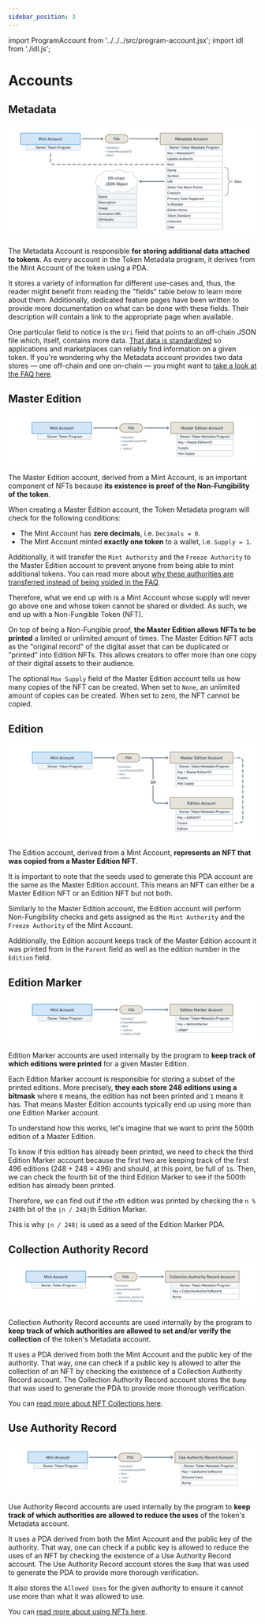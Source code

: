 ```yaml
---
sidebar_position: 3
---
```


import ProgramAccount from '../../../src/program-account.jsx';
import idl from './idl.js';

# Accounts

## Metadata

<ProgramAccount idl={idl} account="Metadata">

![Diagram showing a Metadata Account derived from a Mint Account with a list of data fields under the Metadata Account that is listed on the fields table below.](./assets/Token-Metadata-Account-Metadata.png)

The Metadata Account is responsible **for storing additional data attached to tokens**. As every account in the Token Metadata program, it derives from the Mint Account of the token using a PDA.

It stores a variety of information for different use-cases and, thus, the reader might benefit from reading the "fields" table below to learn more about them. Additionally, dedicated feature pages have been written to provide more documentation on what can be done with these fields. Their description will contain a link to the appropriate page when available.

One particular field to notice is the `Uri` field that points to an off-chain JSON file which, itself, contains more data. [That data is standardized](./token-standard) so applications and marketplaces can reliably find information on a given token. If you're wondering why the Metadata account provides two data stores — one off-chain and one on-chain — you might want to [take a look at the FAQ here](./faq#why-does-the-metadata-account-have-both-on-chain-and-off-chain-data).

</ProgramAccount>

## Master Edition

<ProgramAccount idl={idl} account="MasterEditionV2">

![Diagram showing a Master Edition Account derived from a Mint Account with a list of data fields under the Master Edition Account that is listed on the fields table below.](./assets/Token-Metadata-Account-Master-Edition.png)

The Master Edition account, derived from a Mint Account, is an important component of NFTs because **its existence is proof of the Non-Fungibility of the token**.

When creating a Master Edition account, the Token Metadata program will check for the following conditions:

- The Mint Account has **zero decimals**, i.e. `Decimals = 0`.
- The Mint Account minted **exactly one token** to a wallet, i.e. `Supply = 1`.

Additionally, it will transfer the `Mint Authority` and the `Freeze Authority` to the Master Edition account to prevent anyone from being able to mint additional tokens. You can read more about [why these authorities are transferred instead of being voided in the FAQ](./faq#why-are-the-mint-and-freeze-authorities-transferred-to-the-edition-pda).

Therefore, what we end up with is a Mint Account whose supply will never go above one and whose token cannot be shared or divided. As such, we end up with a Non-Fungible Token (NFT).

On top of being a Non-Fungible proof, **the Master Edition allows NFTs to be printed** a limited or unlimited amount of times. The Master Edition NFT acts as the "original record" of the digital asset that can be duplicated or "printed" into Edition NFTs. This allows creators to offer more than one copy of their digital assets to their audience.

The optional `Max Supply` field of the Master Edition account tells us how many copies of the NFT can be created. When set to `None`, an unlimited amount of copies can be created. When set to zero, the NFT cannot be copied.

</ProgramAccount>

## Edition

<ProgramAccount idl={idl} account="Edition">

![Diagram showing both a Master Edition Account and an Edition Account derived from a Mint Account. There is a big "OR" written between the two to show that only one of the two can exist for a given NFT.](./assets/Token-Metadata-Account-Edition.png)

The Edition account, derived from a Mint Account, **represents an NFT that was copied from a Master Edition NFT**.

It is important to note that the seeds used to generate this PDA account are the same as the Master Edition account. This means an NFT can either be a Master Edition NFT or an Edition NFT but not both.

Similarly to the Master Edition account, the Edition account will perform Non-Fungibility checks and gets assigned as the `Mint Authority` and the `Freeze Authority` of the Mint Account.

Additionally, the Edition account keeps track of the Master Edition account it was printed from in the `Parent` field as well as the edition number in the `Edition` field.

</ProgramAccount>

## Edition Marker

<ProgramAccount idl={idl} account="EditionMarker">

![Diagram showing an Edition Marker Account derived from a Mint Account with a list of data fields under the Edition Marker Account that is listed on the fields table below.](./assets/Token-Metadata-Account-Edition-Marker.png)

Edition Marker accounts are used internally by the program to **keep track of which editions were printed** for a given Master Edition.

Each Edition Marker account is responsible for storing a subset of the printed editions. More precisely, **they each store 248 editions using a bitmask** where `0` means, the edition has not been printed and `1` means it has. That means Master Edition accounts typically end up using more than one Edition Marker account.

To understand how this works, let's imagine that we want to print the 500th edition of a Master Edition.

To know if this edition has already been printed, we need to check the third Edition Marker account because the first two are keeping track of the first 496 editions (248 + 248 = 496) and should, at this point, be full of `1`s. Then, we can check the fourth bit of the third Edition Marker to see if the 500th edition has already been printed.

Therefore, we can find out if the `n`th edition was printed by checking the `n % 248`th bit of the `⌊n / 248⌋`th Edition Marker.

This is why `⌊n / 248⌋` is used as a seed of the Edition Marker PDA.

</ProgramAccount>

## Collection Authority Record

<ProgramAccount idl={idl} account="CollectionAuthorityRecord">

![Diagram showing a Collection Authority Record Account derived from a Mint Account with a list of data fields under the Collection Authority Record Account that is listed on the fields table below.](./assets/Token-Metadata-Account-Collection-Authority-Record.png)

Collection Authority Record accounts are used internally by the program to **keep track of which authorities are allowed to set and/or verify the collection** of the token's Metadata account.

It uses a PDA derived from both the Mint Account and the public key of the authority. That way, one can check if a public key is allowed to alter the collection of an NFT by checking the existence of a Collection Authority Record account. The Collection Authority Record account stores the `Bump` that was used to generate the PDA to provide more thorough verification.

You can [read more about NFT Collections here](./certified-collections).

</ProgramAccount>

## Use Authority Record

<ProgramAccount idl={idl} account="UseAuthorityRecord">

![Diagram showing a Use Authority Record Account derived from a Mint Account with a list of data fields under the Use Authority Record Account that is listed on the fields table below.](./assets/Token-Metadata-Account-Use-Authority-Record.png)

Use Authority Record accounts are used internally by the program to **keep track of which authorities are allowed to reduce the uses** of the token's Metadata account.

It uses a PDA derived from both the Mint Account and the public key of the authority. That way, one can check if a public key is allowed to reduce the uses of an NFT by checking the existence of a Use Authority Record account. The Use Authority Record account stores the `Bump` that was used to generate the PDA to provide more thorough verification.

It also stores the `Allowed Uses` for the given authority to ensure it cannot use more than what it was allowed to use.

You can [read more about using NFTs here](./using-nfts).

</ProgramAccount>
